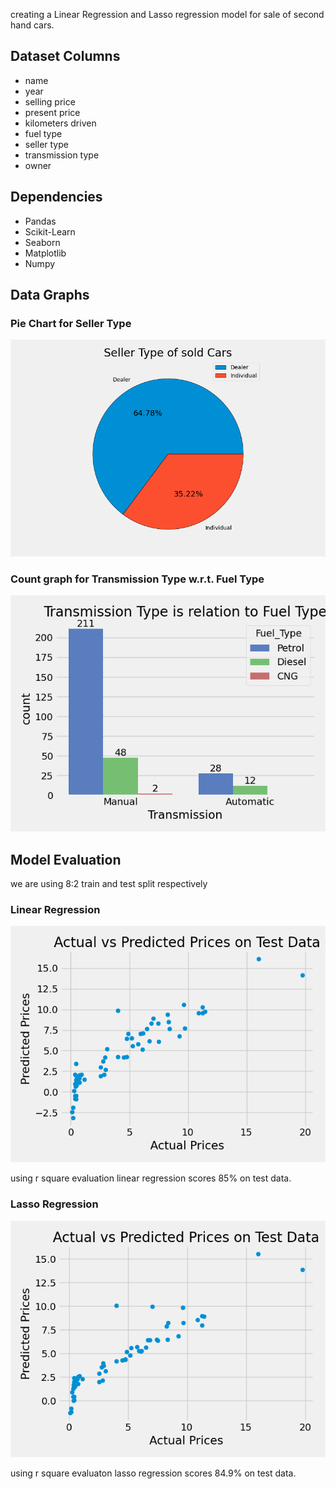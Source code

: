 creating a Linear Regression and Lasso regression model for sale of second hand cars.

## Dataset Columns

* name
* year
* selling price
* present price
* kilometers driven
* fuel type
* seller type
* transmission type
* owner

## Dependencies

* Pandas
* Scikit-Learn
* Seaborn
* Matplotlib
* Numpy

## Data Graphs

### Pie Chart for Seller Type

![Pie Chart](https://raw.githubusercontent.com/madhavchopra99/car_price_predictor/main/screenshots/Seller%20Type%20-%20Pie%20Chart.png)

### Count graph for Transmission Type w.r.t. Fuel Type

![Count Chart](https://raw.githubusercontent.com/madhavchopra99/car_price_predictor/main/screenshots/Transmission%20Type%20vs%20Fuel%20Type%20-%20CountPlot.png)

## Model Evaluation

we are using 8:2 train and test split respectively

### Linear Regression

![Scatter Plot](https://raw.githubusercontent.com/madhavchopra99/car_price_predictor/main/screenshots/Actual%20vs%20Predicted%20Prices%20on%20Test%20Data%20-%20Linear%20Regression.png)

using r square evaluation linear regression scores 85% on test data.

### Lasso Regression

![Scatter Plot](https://raw.githubusercontent.com/madhavchopra99/car_price_predictor/main/screenshots/Actual%20vs%20Predicted%20Prices%20on%20Test%20Data%20-%20Lasso%20Regression.png)

using r square evaluaton lasso regression scores 84.9% on test data.

